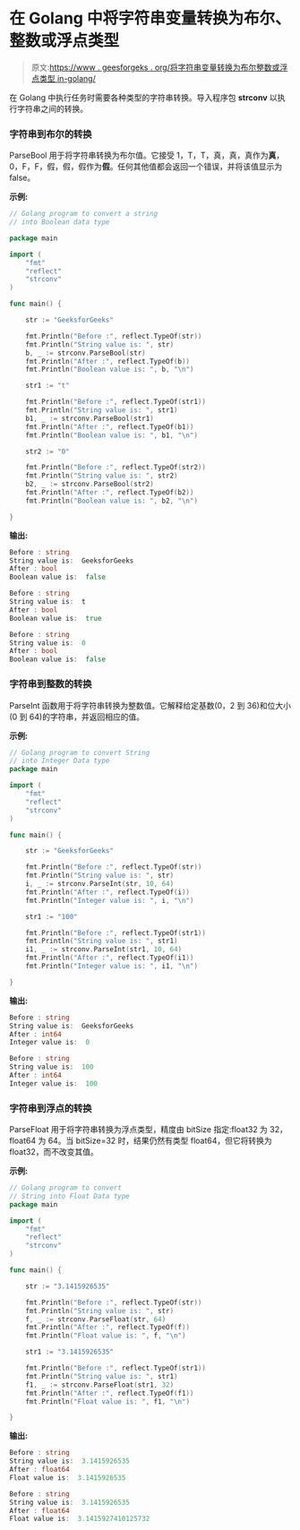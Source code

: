 # 在 Golang 中将字符串变量转换为布尔、整数或浮点类型

> 原文:[https://www . geesforgeks . org/将字符串变量转换为布尔整数或浮点类型 in-golang/](https://www.geeksforgeeks.org/converting-a-string-variable-into-boolean-integer-or-float-type-in-golang/)

在 Golang 中执行任务时需要各种类型的字符串转换。导入程序包 **strconv** 以执行字符串之间的转换。

### 字符串到布尔的转换

ParseBool 用于将字符串转换为布尔值。它接受 1，T，T，真，真，真作为**真**，0，F，F，假，假，假作为**假**。任何其他值都会返回一个错误，并将该值显示为 false。

**示例:**

```go
// Golang program to convert a string
// into Boolean data type

package main

import (
    "fmt"
    "reflect"
    "strconv"
)

func main() {

    str := "GeeksforGeeks"

    fmt.Println("Before :", reflect.TypeOf(str))
    fmt.Println("String value is: ", str)
    b, _ := strconv.ParseBool(str)
    fmt.Println("After :", reflect.TypeOf(b))
    fmt.Println("Boolean value is: ", b, "\n")

    str1 := "t"

    fmt.Println("Before :", reflect.TypeOf(str1))
    fmt.Println("String value is: ", str1)
    b1, _ := strconv.ParseBool(str1)
    fmt.Println("After :", reflect.TypeOf(b1))
    fmt.Println("Boolean value is: ", b1, "\n")

    str2 := "0"

    fmt.Println("Before :", reflect.TypeOf(str2))
    fmt.Println("String value is: ", str2)
    b2, _ := strconv.ParseBool(str2)
    fmt.Println("After :", reflect.TypeOf(b2))
    fmt.Println("Boolean value is: ", b2, "\n")

}
```

**输出:**

```go
Before : string
String value is:  GeeksforGeeks
After : bool
Boolean value is:  false 

Before : string
String value is:  t
After : bool
Boolean value is:  true 

Before : string
String value is:  0
After : bool
Boolean value is:  false 

```

### 字符串到整数的转换

ParseInt 函数用于将字符串转换为整数值。它解释给定基数(0，2 到 36)和位大小(0 到 64)的字符串，并返回相应的值。

**示例:**

```go
// Golang program to convert String 
// into Integer Data type
package main

import (
    "fmt"
    "reflect"
    "strconv"
)

func main() {

    str := "GeeksforGeeks"

    fmt.Println("Before :", reflect.TypeOf(str))
    fmt.Println("String value is: ", str)
    i, _ := strconv.ParseInt(str, 10, 64)
    fmt.Println("After :", reflect.TypeOf(i))
    fmt.Println("Integer value is: ", i, "\n")

    str1 := "100"

    fmt.Println("Before :", reflect.TypeOf(str1))
    fmt.Println("String value is: ", str1)
    i1, _ := strconv.ParseInt(str1, 10, 64)
    fmt.Println("After :", reflect.TypeOf(i1))
    fmt.Println("Integer value is: ", i1, "\n")

}
```

**输出:**

```go
Before : string
String value is:  GeeksforGeeks
After : int64
Integer value is:  0 

Before : string
String value is:  100
After : int64
Integer value is:  100 

```

### 字符串到浮点的转换

ParseFloat 用于将字符串转换为浮点类型，精度由 bitSize 指定:float32 为 32，float64 为 64。当 bitSize=32 时，结果仍然有类型 float64，但它将转换为 float32，而不改变其值。

**示例:**

```go
// Golang program to convert
// String into Float Data type
package main

import (
    "fmt"
    "reflect"
    "strconv"
)

func main() {

    str := "3.1415926535"

    fmt.Println("Before :", reflect.TypeOf(str))
    fmt.Println("String value is: ", str)
    f, _ := strconv.ParseFloat(str, 64)
    fmt.Println("After :", reflect.TypeOf(f))
    fmt.Println("Float value is: ", f, "\n")

    str1 := "3.1415926535"

    fmt.Println("Before :", reflect.TypeOf(str1))
    fmt.Println("String value is: ", str1)
    f1, _ := strconv.ParseFloat(str1, 32)
    fmt.Println("After :", reflect.TypeOf(f1))
    fmt.Println("Float value is: ", f1, "\n")

}
```

**输出:**

```go
Before : string
String value is:  3.1415926535
After : float64
Float value is:  3.1415926535 

Before : string
String value is:  3.1415926535
After : float64
Float value is:  3.1415927410125732 

```